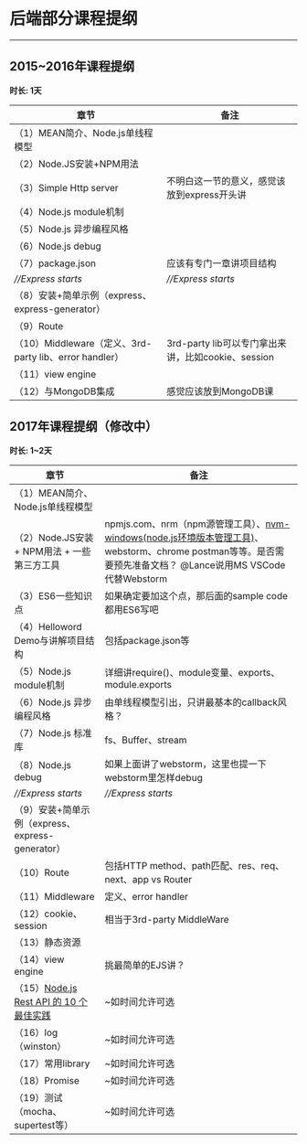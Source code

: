 ﻿# 后端部分课程提纲

---

## 2015~2016年课程提纲 ##
**时长: 1天**

|    章节    | 备注 |
| ---------- | --- |
| （1）MEAN简介、Node.js单线程模型 |   |
| （2）Node.JS安装+NPM用法       |   |
| （3）Simple Http server | 不明白这一节的意义，感觉该放到express开头讲 |
| （4）Node.js module机制       |   |
| （5）Node.js 异步编程风格 |   |
| （6）Node.js debug |   |
| （7）package.json  | 应该有专门一章讲项目结构 |
|  *//Express starts*  | *//Express starts* |
| （8）安装+简单示例（express、express-generator） |   |
| （9）Route  |   |
| （10）Middleware（定义、3rd-party lib、error handler） | 3rd-party lib可以专门拿出来讲，比如cookie、session |
| （11）view engine |   |
| （12）与MongoDB集成  | 感觉应该放到MongoDB课 |
 
## 2017年课程提纲（修改中） ##
**时长: 1~2天**

|    章节    | 备注 |
| ---------- | --- |
| （1）MEAN简介、Node.js单线程模型 |   |
| （2）Node.JS安装 + NPM用法 + 一些第三方工具 | npmjs.com、nrm（npm源管理工具）、[nvm-windows(node.js环境版本管理工具)](https://github.com/coreybutler/nvm-windows)、webstorm、chrome postman等等。是否需要预先准备文档？ @Lance说用MS VSCode代替Webstorm  |
| （3）ES6一些知识点 | 如果确定要加这个点，那后面的sample code都用ES6写吧 |
| （4）Helloword Demo与讲解项目结构 | 包括package.json等  |
| （5）Node.js module机制       |  详细讲require()、module变量、exports、module.exports |
| （6）Node.js 异步编程风格 | 由单线程模型引出，只讲最基本的callback风格？ |
| （7）Node.js 标准库 | fs、Buffer、stream |
| （8）Node.js debug | 如果上面讲了webstorm，这里也提一下webstorm里怎样debug  |
|  *//Express starts*  | *//Express starts* |
| （9）安装+简单示例（express、express-generator） |   |
| （10）Route | 包括HTTP method、path匹配、res、req、next、app vs Router  |
| （11）Middleware | 定义、error handler |
| （12）cookie、session | 相当于3rd-party MiddleWare  |
| （13）静态资源 |  |
| （14）view engine | 挑最简单的EJS讲？ |
| （15）[Node.js Rest API 的 10 个最佳实践](https://zhuanlan.zhihu.com/p/25506654?utm_source=wechat_session&utm_medium=social) | ~如时间允许可选 |
| （16）log（winston） | ~如时间允许可选  |
| （17）常用library | ~如时间允许可选  |
| （18）Promise | ~如时间允许可选  |
| （19）测试（mocha、supertest等） | ~如时间允许可选  |


